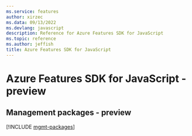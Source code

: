 ```yaml
---
ms.service: features
author: xirzec
ms.data: 09/13/2022
ms.devlang: javascript
description: Reference for Azure Features SDK for JavaScript
ms.topic: reference
ms.author: jeffish
title: Azure Features SDK for JavaScript
---
```

# Azure Features SDK for JavaScript - preview

## Management packages - preview
[!INCLUDE [mgmt-packages](features-mgmt-index.md)]